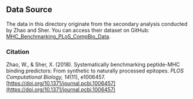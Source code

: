 ## Data Source

The data in this directory originate from the secondary analysis conducted by Zhao and Sher. You can access their dataset on GitHub: [MHC_Benchmarking_PLoS_CompBio_Data](https://github.com/juvejones/MHC_Benchmarking_PLoS_CompBio_Data.git).

### Citation

Zhao, W., & Sher, X. (2018). Systematically benchmarking peptide-MHC binding predictors: From synthetic to naturally processed epitopes. *PLOS Computational Biology, 14*(11), e1006457. [https://doi.org/10.1371/journal.pcbi.1006457](https://doi.org/10.1371/journal.pcbi.1006457)

